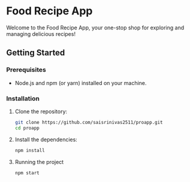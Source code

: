 #  Food Recipe App

Welcome to the Food Recipe App, your one-stop shop for exploring and managing delicious recipes!

## Getting Started

### Prerequisites

- Node.js and npm (or yarn) installed on your machine.

### Installation

1. Clone the repository:

   ```bash
   git clone https://github.com/saisrinivas2511/proapp.git
   cd proapp
   
2. Install the dependencies:
   ```bash
   npm install

3. Running the project
   ```bash
   npm start
